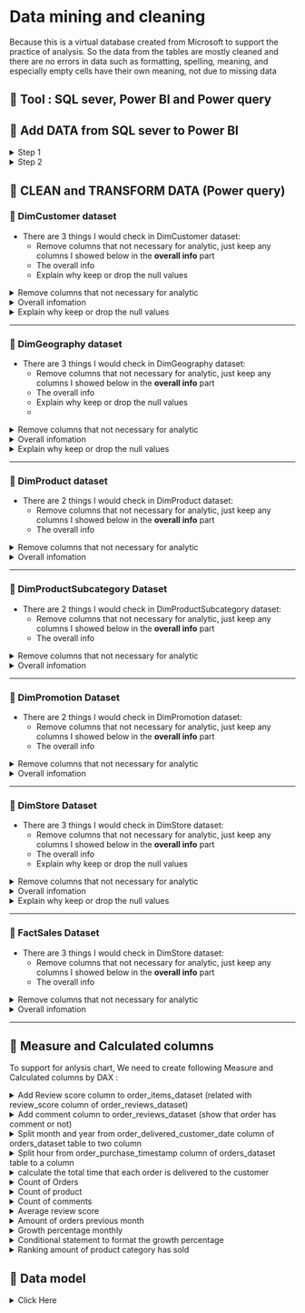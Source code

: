 # Data mining and cleaning

Because this is a virtual database created from Microsoft to support the practice of analysis. So the data from the tables are mostly cleaned and there are no errors in data such as formatting, spelling, meaning, and especially empty cells have their own meaning, not due to missing data
## 🔨 Tool : SQL sever, Power BI and Power query 
## 📌 Add DATA from SQL sever to Power BI
<details><summary> Step 1 </summary>
Connect with SQL sever database
  
![image](https://github.com/DooPhiLong/Contoso-BI-Demo-Dataset-Sale-report/assets/120476961/8baf5254-1774-450a-ac97-d93173a3ba1f)
</details>
<details><summary> Step 2 </summary>
Pick out any necessary dimensions for analytic
  
![image](https://github.com/DooPhiLong/Contoso-BI-Demo-Dataset-Sale-report/assets/120476961/96d7c367-733a-4f86-9e2f-7c8e959ff4c3)
</details>

## 📌 CLEAN and TRANSFORM DATA (Power query)
### 📎 DimCustomer dataset
- There are 3 things I would check in DimCustomer dataset:
  - Remove columns that not necessary for analytic, just keep any columns I showed below in the **overall info** part
  - The overall info
  - Explain why keep or drop the null values
 <details><summary>  Remove columns that not necessary for analytic  </summary>
   
- Right click on the columns that i want to remove and click into Remove 
</details>
<details><summary> Overall infomation </summary>
  
  - First sample 10 rows
  - Checking distinct, unique, error, empty values
![image](https://github.com/DooPhiLong/Contoso-BI-Demo-Dataset-Sale-report/assets/120476961/3a720b49-7a83-409a-9ff5-8a5217cdf01d)
</details>

<details><summary>  Explain why keep or drop the null values  </summary>

- I kept the null values in the MiddelName columns because It is normal there are customers who don't have middle names
</details>

---
### 📎 DimGeography dataset
- There are 3 things I would check in DimGeography dataset:
  - Remove columns that not necessary for analytic, just keep any columns I showed below in the **overall info** part
  - The overall info
  - Explain why keep or drop the null values
  - 
<details><summary>  Remove columns that not necessary for analytic  </summary>
   
- Right click on the columns that i want to remove and click into Remove 
</details>

<details><summary> Overall infomation </summary>
  
  - First sample 10 rows
  - Checking distinct, unique, error, empty values
![image](https://github.com/DooPhiLong/Contoso-BI-Demo-Dataset-Sale-report/assets/120476961/a9ae1962-abbe-4d76-a5d6-db2a6dfdda2f)

</details>

<details><summary>  Explain why keep or drop the null values  </summary>

- I kept the null values in the CityName, StateProvinceName, RegionCountryName columns Because there are many scale business models across different administrative hierarchies. For example, the first line is hierarchical by continent, obviously this business model does not belong to any country, so the columns of country, province, and city names are null.
</details>

---
### 📎 DimProduct dataset
- There are 2 things I would check in DimProduct dataset:
  - Remove columns that not necessary for analytic, just keep any columns I showed below in the **overall info** part
  - The overall info
<details><summary>  Remove columns that not necessary for analytic  </summary>
   
- Right click on the columns that i want to remove and click into Remove 
</details>

<details><summary> Overall infomation </summary>
  
  - First sample 10 rows
  - Checking distinct, unique, error, empty values
![image](https://github.com/DooPhiLong/Contoso-BI-Demo-Dataset-Sale-report/assets/120476961/439d7c83-f3f3-4ae5-878c-b75e7f2f8394)
</details>
 
---
### 📎 DimProductSubcategory Dataset

- There are 2 things I would check in DimProductSubcategory dataset:
  - Remove columns that not necessary for analytic, just keep any columns I showed below in the **overall info** part
  - The overall info
<details><summary>  Remove columns that not necessary for analytic  </summary>
   
- Right click on the columns that i want to remove and click into Remove 
</details>

<details><summary> Overall infomation </summary>
  
  - First sample 10 rows
  - Checking distinct, unique, error, empty values
![image](https://github.com/DooPhiLong/Contoso-BI-Demo-Dataset-Sale-report/assets/120476961/18ca05d7-94af-446b-aa3a-de317955d07e)

</details>

---
### 📎 DimPromotion Dataset
- There are 2 things I would check in DimPromotion dataset:
  - Remove columns that not necessary for analytic, just keep any columns I showed below in the **overall info** part
  - The overall info
<details><summary>  Remove columns that not necessary for analytic  </summary>
   
- Right click on the columns that i want to remove and click into Remove 
</details>

<details><summary> Overall infomation </summary>
  
  - First sample 10 rows
  - Checking distinct, unique, error, empty values
![image](https://github.com/DooPhiLong/Contoso-BI-Demo-Dataset-Sale-report/assets/120476961/10f32254-7d62-4d58-983a-9baf1d273946)
</details>



---  
### 📎 DimStore Dataset
- There are 3 things I would check in DimStore dataset:
  - Remove columns that not necessary for analytic, just keep any columns I showed below in the **overall info** part
  - The overall info
  - Explain why keep or drop the null values
 <details><summary>  Remove columns that not necessary for analytic  </summary>
   
- Right click on the columns that i want to remove and click into Remove 
</details>
<details><summary> Overall infomation </summary>
  
  - First sample 10 rows
  - Checking distinct, unique, error, empty values
![image](https://github.com/DooPhiLong/Contoso-BI-Demo-Dataset-Sale-report/assets/120476961/ded52902-c13e-4973-abe8-4134a007846c)

</details>

<details><summary>  Explain why keep or drop the null values  </summary>

- I kept the null values in the AddressLine1 column and AddressLine2 column because It show that store are not officially put into operation yet
</details>

---
### 📎 FactSales  Dataset
- There are 3 things I would check in DimStore dataset:
  - Remove columns that not necessary for analytic, just keep any columns I showed below in the **overall info** part
  - The overall info
 <details><summary>  Remove columns that not necessary for analytic  </summary>
   
- Right click on the columns that i want to remove and click into Remove 
</details>
<details><summary> Overall infomation </summary>
  
  - First sample 10 rows
  - Checking distinct, unique, error, empty values
![image](https://github.com/DooPhiLong/Contoso-BI-Demo-Dataset-Sale-report/assets/120476961/df62948a-a1b6-448c-b849-b2c57d663a9b)
</details>

---

## 📌 Measure and Calculated columns

To support for anlysis chart, We need to create following Measure and Calculated columns by DAX : 
<details><summary> Add Review score column to order_items_dataset (related with review_score column of order_reviews_dataset)   </summary>

```
Review score = LOOKUPVALUE(order_reviews_dataset[review_score],order_reviews_dataset[order_id],order_items_dataset[order_id])
```  
![image](https://user-images.githubusercontent.com/120476961/235682271-38865fa1-7500-4f7a-9a94-91d36af5892c.png)
</details>  

<details><summary> Add comment column to order_reviews_dataset (show that order has comment or not)  </summary>

```
Comment = if(order_reviews_dataset[review_comment_message] = BLANK(),"No comment","Comment")
  
```
![image](https://user-images.githubusercontent.com/120476961/235682673-bdce1cbb-5915-47f6-b942-58a7f3fb4c7b.png)

</details>  

<details><summary> Split month and year from order_delivered_customer_date column of orders_dataset table to two column </summary>

```
Month_delivered_customer_date = MONTH(orders_dataset[order_delivered_customer_date])
Year_delivered_customer_date = YEAR(orders_dataset[order_delivered_customer_date])
  
```
![image](https://user-images.githubusercontent.com/120476961/235683039-c8455168-34bc-48e7-8431-5dbd35b0c292.png)

</details>  

<details><summary> Split hour from order_purchase_timestamp column of orders_dataset table to a column </summary>

```
Hour purchase timestamp = HOUR(orders_dataset[order_purchase_timestamp])
  
```
![image](https://user-images.githubusercontent.com/120476961/235683105-976c879a-e44d-4ee1-8551-9daea07740a4.png)

</details>  

<details><summary> calculate the total time that each order is delivered to the customer </summary>

```
Total time to receive the goods = DATEDIFF(orders_dataset[order_purchase_timestamp],orders_dataset[order_delivered_customer_date],DAY)
  
```
![image](https://user-images.githubusercontent.com/120476961/235683172-86b4ca03-fc18-4fe7-a39b-012f8a5076a3.png)

</details>  

<details><summary> Count of Orders </summary>

```
Count of Orders = COUNT(orders_dataset[order_id])
  
```  
</details>  

  
<details><summary> Count of product </summary>

```
Count of product = count(order_items_dataset[product_id])
```
</details>  


<details><summary>  Count of comments  </summary>

```
Count of comment orders = COUNTROWS(FILTER(order_reviews_dataset,order_reviews_dataset[Comment] = "Comment"))
```
</details> 

<details><summary> Average review score   </summary>

```
Average review score = DIVIDE(SUM(order_reviews_dataset[review_score]), COUNT(order_reviews_dataset[review_score]))
```
</details>

<details><summary> Amount of orders previous month   </summary>

```
Orders_previous_month = 
CALCULATE([Count of Orders],
FILTER(ALLSELECTED(orders_dataset),
    if(max(orders_dataset[Month_delivered_customer_date]) = 1, 

        orders_dataset[Year_delivered_customer_date] = max(orders_dataset[Year_delivered_customer_date]) - 1
        &&
        orders_dataset[Month_delivered_customer_date] = 12, 

        orders_dataset[Year_delivered_customer_date] = max(orders_dataset[Year_delivered_customer_date])
        &&
        orders_dataset[Month_delivered_customer_date] = max(orders_dataset[Month_delivered_customer_date]) -1)))
```
</details>

<details><summary> Growth percentage monthly   </summary>

```
Growth percentage = DIVIDE(([Count of Orders]-[Orders_previous_month]),[Orders_previous_month])
```
</details>

<details><summary> Conditional statement to format the growth percentage  </summary>

```
Cond format growth per = IF ( [Growth percentage] < 0, 1,IF(ISBLANK([Growth percentage]),0,2))
```
</details>

<details><summary> Ranking amount of product category has sold  </summary>

```
Rank cate = RANKX(ALL(product_summarize_dataset[product_category_name_english]),[Count of product],,DESC,Dense)
```
</details>

## 📌 Data model

<details><summary> Click Here  </summary>

![image](https://user-images.githubusercontent.com/120476961/229851073-2f60ca70-b7ac-43af-9c37-fc629b137901.png)

</details>
